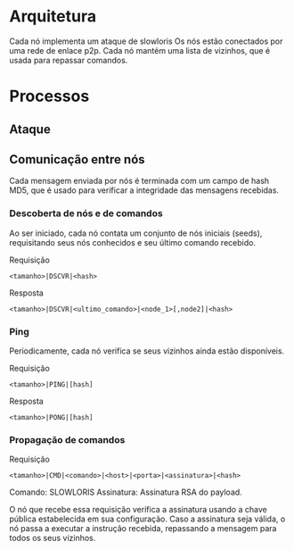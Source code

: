 # Arquitetura
Cada nó implementa um ataque de slowloris
Os nós estão conectados por uma rede de enlace p2p. Cada nó mantém uma lista de vizinhos, que é usada para repassar comandos.

# Processos
## Ataque

## Comunicação entre nós

Cada mensagem enviada por nós é terminada com um campo de hash MD5, que é usado para verificar a integridade das mensagens recebidas. 
### Descoberta de nós e de comandos
Ao ser iniciado, cada nó contata um conjunto de nós iniciais (seeds), requisitando seus nós conhecidos e seu último comando recebido.

Requisição
```
<tamanho>|DSCVR|<hash>
```

Resposta
```
<tamanho>|DSCVR|<ultimo_comando>|<node_1>[,node2]|<hash>
```

### Ping
Periodicamente, cada nó verifica se seus vizinhos ainda estão disponíveis.

Requisição
```
<tamanho>|PING|[hash]
```

Resposta
```
<tamanho>|PONG|[hash]
```

### Propagação de comandos

Requisição
```
<tamanho>|CMD|<comando>|<host>|<porta>|<assinatura>|<hash>
```
Comando: SLOWLORIS
Assinatura: Assinatura RSA do payload.

O nó que recebe essa requisição verifica a assinatura usando a chave pública estabelecida em sua configuração. Caso a assinatura seja válida, o nó passa a executar a instrução recebida, repassando a mensagem para todos os seus vizinhos.

